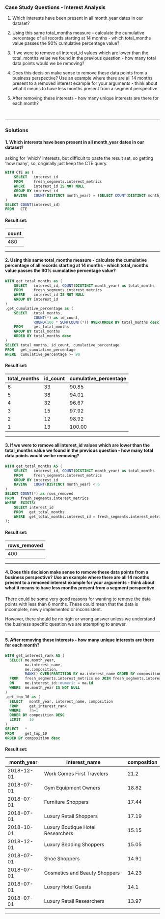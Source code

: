 ### Case Study Questions - Interest Analysis


1. Which interests have been present in all month_year dates in our dataset?

2. Using this same total_months measure - calculate the cumulative percentage of all records starting at 14 months - which total_months value passes the 90% cumulative percentage value?

3. If we were to remove all interest_id values which are lower than the total_months value we found in the previous question - how many total data points would we be removing?

4. Does this decision make sense to remove these data points from a business perspective? Use an example where there are all 14 months present to a removed interest example for your arguments - think about what it means to have less months present from a segment perspective.

5. After removing these interests - how many unique interests are there for each month?


<br>

---

### Solutions

#### 1. Which interests have been present in all month_year dates in our dataset?

asking for 'which' interests, but difficult to paste the result set, so getting 'how many',
so, originally just keep the CTE query.

```sql
WITH CTE as (
	SELECT   interest_id
	FROM     fresh_segments.interest_metrics
	WHERE    interest_id IS NOT NULL
	GROUP BY interest_id
	HAVING   COUNT(DISTINCT month_year) = (SELECT COUNT(DISTINCT month_year) FROM fresh_segments.interest_metrics)
)
SELECT COUNT(interest_id)
FROM   CTE
```

#### Result set:

count |
--|
480 |

---

#### 2. Using this same total_months measure - calculate the cumulative percentage of all records starting at 14 months - which total_months value passes the 90% cumulative percentage value?


```sql
WITH get_total_months as (
	SELECT   interest_id, COUNT(DISTINCT month_year) as total_months
	FROM     fresh_segments.interest_metrics
	WHERE    interest_id IS NOT NULL
	GROUP BY interest_id
)
,get_cumulative_percentage as (
	SELECT   total_months, 
	         COUNT(*) as id_count,
		     ROUND(100 * SUM(COUNT(*)) OVER(ORDER BY total_months desc) / SUM(COUNT(*)) OVER(), 2) as cumulative_percentage
	FROM     get_total_months
	GROUP BY total_months
	ORDER BY total_months desc
)
SELECT total_months, id_count, cumulative_percentage
FROM   get_cumulative_percentage
WHERE  cumulative_percentage >= 90
```

#### Result set:

total_months |	id_count |	cumulative_percentage |
--|--|--|
6 |	33 |	90.85 |
5 |	38 |	94.01 |
4 |	32 |	96.67 |
3 |	15 |	97.92 |
2 |	12 |	98.92 |
1 |	13 |	100.00 |

---

#### 3. If we were to remove all interest_id values which are lower than the total_months value we found in the previous question - how many total data points would we be removing?


```sql
WITH get_total_months AS (
    SELECT   interest_id, COUNT(DISTINCT month_year) as total_months
    FROM     fresh_segments.interest_metrics
    GROUP BY interest_id
    HAVING   COUNT(DISTINCT month_year) < 6
)
SELECT COUNT(*) as rows_removed
FROM   fresh_segments.interest_metrics
WHERE  EXISTS(
    SELECT interest_id
    FROM   get_total_months
    WHERE  get_total_months.interest_id = fresh_segments.interest_metrics.interest_id
);
```

#### Result set:

rows_removed |
--|
400 |

---

#### 4. Does this decision make sense to remove these data points from a business perspective? Use an example where there are all 14 months present to a removed interest example for your arguments - think about what it means to have less months present from a segment perspective.


There could be some very good reasons for wanting to remove the data points with less than 6 months. These could mean that the data is incomplete, newly implemented or inconsistent. 

However, there should be no right or wrong answer unless we understand the business specific question we are attempting to answer.

---

#### 5. After removing these interests - how many unique interests are there for each month?


```sql
WITH get_interest_rank AS (
  SELECT me.month_year,
         ma.interest_name,
         me.composition,
         RANK() OVER(PARTITION BY ma.interest_name ORDER BY composition desc) as rn
  FROM   fresh_segments.interest_metrics me JOIN fresh_segments.interest_map ma 
  ON     me.interest_id::numeric = ma.id
  WHERE  me.month_year IS NOT NULL
)
,get_top_10 as (
  SELECT   month_year, interest_name, composition
  FROM     get_interest_rank
  WHERE    rn=1
  ORDER BY composition DESC
  LIMIT    10
)
SELECT   * 
FROM     get_top_10
ORDER BY composition desc
```

#### Result set:

month_year |	interest_name |	composition |
--|--|--|
2018-12-01 |	Work Comes First Travelers |	21.2 |
2018-07-01 |	Gym Equipment Owners |	18.82 |
2018-07-01 |	Furniture Shoppers |	17.44 |
2018-07-01 |	Luxury Retail Shoppers |	17.19 |
2018-10-01 |	Luxury Boutique Hotel Researchers |	15.15 |
2018-12-01 |	Luxury Bedding Shoppers |	15.05 |
2018-07-01 |	Shoe Shoppers |	14.91 |
2018-07-01 |	Cosmetics and Beauty Shoppers |	14.23 |
2018-07-01 |	Luxury Hotel Guests |	14.1 |
2018-07-01 |	Luxury Retail Researchers |	13.97 |

---